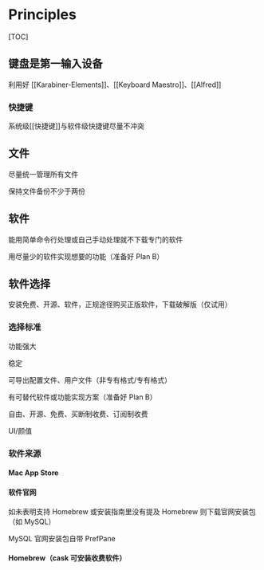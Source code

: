 # Principles

[TOC]




## 键盘是第一输入设备

利用好 [[Karabiner-Elements]]、[[Keyboard Maestro]]、[[Alfred]]

### 快捷键

系统级[[快捷键]]与软件级快捷键尽量不冲突

## 文件

尽量统一管理所有文件

保持文件备份不少于两份





## 软件

能用简单命令行处理或自己手动处理就不下载专门的软件

用尽量少的软件实现想要的功能（准备好 Plan B）



## 软件选择

安装免费、开源、软件，正规途径购买正版软件，下载破解版（仅试用）

### 选择标准

功能强大

稳定

可导出配置文件、用户文件（非专有格式/专有格式）

有可替代软件或功能实现方案（准备好 Plan B）

自由、开源、免费、买断制收费、订阅制收费

UI/颜值



### 软件来源

#### Mac App Store

#### 软件官网

如未表明支持 Homebrew 或安装指南里没有提及 Homebrew 则下载官网安装包（如 MySQL）

MySQL 官网安装包自带 PrefPane

#### Homebrew（cask 可安装收费软件）












